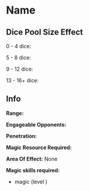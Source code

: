 # Name

## Dice Pool Size Effect

0 -  4 dice:

5 -  8 dice:

9 - 12 dice:

13 - 16+ dice:

## Info

**Range:** 

**Engageable Opponents:** 

**Penetration:** 

**Magic Resource Required:** 

**Area Of Effect:** None

**Magic skills required:**

- magic (level )

